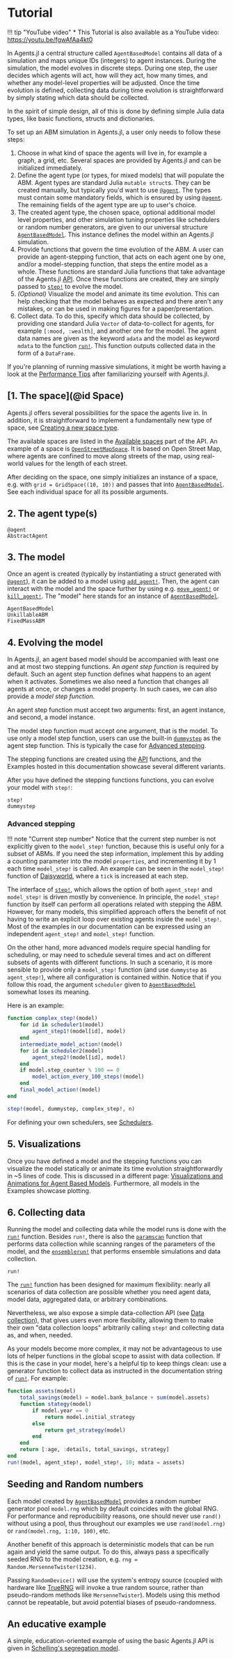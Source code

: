 # Tutorial

!!! tip "YouTube video"
      * This Tutorial is also available as a YouTube video: https://youtu.be/fgwAfAa4kt0


In Agents.jl a central structure called `AgentBasedModel` contains all data of a simulation and maps unique IDs (integers) to agent instances.
During the simulation, the model evolves in discrete steps. During one step, the user decides which agents will act, how will they act, how many times, and whether any model-level properties will be adjusted.
Once the time evolution is defined, collecting data during time evolution is straightforward by simply stating which data should be collected.

In the spirit of simple design, all of this is done by defining simple Julia data types, like basic functions, structs and dictionaries.

To set up an ABM simulation in Agents.jl, a user only needs to follow these steps:

1. Choose in what kind of space the agents will live in, for example a graph, a grid, etc. Several spaces are provided by Agents.jl and can be initialized immediately.
2. Define the agent type (or types, for mixed models) that will populate the ABM. Agent types are standard Julia `mutable struct`s. They can be created manually, but typically you'd want to use [`@agent`](@ref). The types must contain some mandatory fields, which is ensured by using [`@agent`](@ref). The remaining fields of the agent type are up to user's choice.
3. The created agent type, the chosen space, optional additional model level properties, and other simulation tuning properties like schedulers or random number generators, are given to our universal structure [`AgentBasedModel`](@ref). This instance defines the model within an Agents.jl simulation.
4. Provide functions that govern the time evolution of the ABM. A user can provide an agent-stepping function, that acts on each agent one by one, and/or a model-stepping function, that steps the entire model as a whole. These functions are standard Julia functions that take advantage of the Agents.jl [API](@ref). Once these functions are created, they are simply passed to [`step!`](@ref) to evolve the model.
5. _(Optional)_ Visualize the model and animate its time evolution. This can help checking that the model behaves as expected and there aren't any mistakes, or can be used in making figures for a paper/presentation.
6. Collect data. To do this, specify which data should be collected, by providing one standard Julia `Vector` of data-to-collect for agents, for example `[:mood, :wealth]`, and another one for the model. The agent data names are given as the keyword `adata` and the model as keyword `mdata` to the function [`run!`](@ref). This function outputs collected data in the form of a `DataFrame`.

If you're planning of running massive simulations, it might be worth having a look at the [Performance Tips](@ref) after familiarizing yourself with Agents.jl.


## [1. The space](@id Space)
Agents.jl offers several possibilities for the space the agents live in.
In addition, it is straightforward to implement a fundamentally new type of space, see [Creating a new space type](@ref).

The available spaces are listed in the [Available spaces](@ref) part of the API.
An example of a space is [`OpenStreetMapSpace`](@ref). It is based on Open Street Map, where agents are confined to move along streets of the map, using real-world values for the length of each street.

After deciding on the space, one simply initializes an instance of a space, e.g. with `grid = GridSpace((10, 10))` and passes that into [`AgentBasedModel`](@ref). See each individual space for all its possible arguments.


## 2. The agent type(s)
```@docs
@agent
AbstractAgent
```

## 3. The model
Once an agent is created (typically by instantiating a struct generated with [`@agent`](@ref)), it can be added to a model using [`add_agent!`](@ref).
Then, the agent can interact with the model and the space further by using e.g. [`move_agent!`](@ref) or [`kill_agent!`](@ref).
The "model" here stands for an instance of [`AgentBasedModel`](@ref).

```@docs
AgentBasedModel
UnkillableABM
FixedMassABM
```


## 4. Evolving the model

In Agents.jl, an agent based model should be accompanied with least one and at most two stepping functions.
An _agent step function_ is required by default.
Such an agent step function defines what happens to an agent when it activates.
Sometimes we also need a function that changes all agents at once, or changes a model property. In such cases, we can also provide a _model step function_.

An agent step function must accept two arguments: first, an agent instance, and second, a model instance.

The model step function must accept one argument, that is the model.
To use only a model step function, users can use the built-in [`dummystep`](@ref) as the agent step function. This is typically the case for [Advanced stepping](@ref).

The stepping functions are created using the [API](@ref) functions, and the Examples hosted in this documentation showcase several different variants.

After you have defined the stepping functions functions, you can evolve your model with `step!`:
```@docs
step!
dummystep
```

### Advanced stepping
!!! note "Current step number"
    Notice that the current step number is not explicitly given to the `model_step!`
    function, because this is useful only for a subset of ABMs. If you need the
    step information, implement this by adding a counting parameter into the model
    `properties`, and incrementing it by 1 each time `model_step!` is called.
    An example can be seen in the `model_step!` function of [Daisyworld](@ref),
    where a `tick` is increased at each step.

The interface of [`step!`](@ref), which allows the option of both `agent_step!` and `model_step!` is driven mostly by convenience. In principle, the `model_step!` function by itself can perform all operations related with stepping the ABM.
However, for many models, this simplified approach offers the benefit of not having to write an explicit loop over existing agents inside the `model_step!`.
Most of the examples in our documentation can be expressed using an independent `agent_step!` and `model_step!` function.

On the other hand, more advanced models require special handling for scheduling, or may need to schedule several times and act on different subsets of agents with different functions.
In such a scenario, it is more sensible to provide only a `model_step!` function (and use `dummystep` as `agent_step!`), where all configuration is contained within.
Notice that if you follow this road, the argument `scheduler` given to [`AgentBasedModel`](@ref) somewhat loses its meaning.

Here is an example:
```julia
function complex_step!(model)
    for id in scheduler1(model)
        agent_step1!(model[id], model)
    end
    intermediate_model_action!(model)
    for id in scheduler2(model)
        agent_step2!(model[id], model)
    end
    if model.step_counter % 100 == 0
        model_action_every_100_steps!(model)
    end
    final_model_action!(model)
end

step!(model, dummystep, complex_step!, n)
```

For defining your own schedulers, see [Schedulers](@ref).

## 5. Visualizations
Once you have defined a model and the stepping functions you can visualize the model statically or animate its time evolution straightforwardly in ~5 lines of code. This is discussed in a different page: [Visualizations and Animations for Agent Based Models](@ref). Furthermore, all models in the Examples showcase plotting.

## 6. Collecting data
Running the model and collecting data while the model runs is done with the [`run!`](@ref) function. Besides `run!`, there is also the [`paramscan`](@ref) function that performs data collection while scanning ranges of the parameters of the model, and the [`ensemblerun!`](@ref) that performs ensemble simulations and data collection.

```@docs
run!
```

The [`run!`](@ref) function has been designed for maximum flexibility: nearly all scenarios of data collection are possible whether you need agent data, model data, aggregated data, or arbitrary combinations.

Nevertheless, we also expose a simple data-collection API (see [Data collection](@ref)), that gives users even more flexibility, allowing them to make their own "data collection loops" arbitrarily calling `step!` and collecting data as, and when, needed.

As your models become more complex, it may not be advantageous to use lots of helper functions in the global scope to assist with data collection.
If this is the case in your model, here's a helpful tip to keep things clean: use a generator function to collect data as instructed in the documentation string of [`run!`](@ref). For example:

```julia
function assets(model)
    total_savings(model) = model.bank_balance + sum(model.assets)
    function stategy(model)
        if model.year == 0
            return model.initial_strategy
        else
            return get_strategy(model)
        end
    end
    return [:age, :details, total_savings, strategy]
end
run!(model, agent_step!, model_step!, 10; mdata = assets)
```

## Seeding and Random numbers

Each model created by [`AgentBasedModel`](@ref) provides a random number generator pool `model.rng` which by default coincides with the global RNG.
For performance and reproducibility reasons, one should never use `rand()` without using a pool, thus throughout our examples we use `rand(model.rng)` or `rand(model.rng, 1:10, 100)`, etc.

Another benefit of this approach is deterministic models that can be run again and yield the same output.
To do this, always pass a specifically seeded RNG to the model creation, e.g. `rng = Random.MersenneTwister(1234)`.

Passing `RandomDevice()` will use the system's entropy source (coupled with hardware like [TrueRNG](https://ubld.it/truerng_v3) will invoke a true random source, rather than pseudo-random methods like `MersenneTwister`). Models using this method cannot be repeatable, but avoid potential biases of pseudo-randomness.

## An educative example
A simple, education-oriented example of using the basic Agents.jl API is given in [Schelling's segregation model](@ref).
